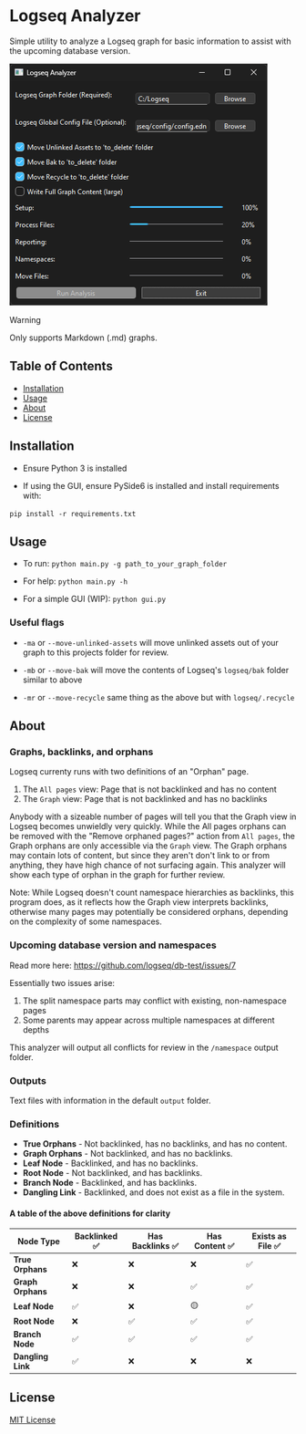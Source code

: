 # Logseq Analyzer

Simple utility to analyze a Logseq graph for basic information to assist with the upcoming database version.

![Logseq Analyzer's GUI](/images/Logseq%20Analyzer%20Main.png)

> [!WARNING]  
> Only supports Markdown (.md) graphs.

## Table of Contents
- [Installation](#installation)
- [Usage](#usage)
- [About](#about)
- [License](#license) 

## Installation 

- Ensure Python 3 is installed

- If using the GUI, ensure PySide6 is installed and install requirements with:

`pip install -r requirements.txt`

## Usage

- To run: `python main.py -g path_to_your_graph_folder`

- For help: `python main.py -h`

- For a simple GUI (WIP): `python gui.py`

### Useful flags

- `-ma` or `--move-unlinked-assets` will move unlinked assets out of your graph to this projects folder for review.

- `-mb` or `--move-bak` will move the contents of Logseq's `logseq/bak` folder similar to above

- `-mr` or `--move-recycle` same thing as the above but with `logseq/.recycle`

## About

### Graphs, backlinks, and orphans

Logseq currenty runs with two definitions of an "Orphan" page.
1. The `All pages` view: Page that is not backlinked and has no content
2. The `Graph` view: Page that is not backlinked and has no backlinks

Anybody with a sizeable number of pages will tell you that the Graph view in Logseq becomes unwieldly very quickly. While the All pages orphans can be removed with the "Remove orphaned pages?" action from `All pages`, the Graph orphans are only accessible via the `Graph` view. The Graph orphans may contain lots of content, but since they aren't don't link to or from anything, they have high chance of not surfacing again. This analyzer will show each type of orphan in the graph for further review.

Note: While Logseq doesn't count namespace hierarchies as backlinks, this program does, as it reflects how the Graph view interprets backlinks, otherwise many pages may potentially be considered orphans, depending on the complexity of some namespaces.

### Upcoming database version and namespaces

Read more here: https://github.com/logseq/db-test/issues/7

Essentially two issues arise:
1. The split namespace parts may conflict with existing, non-namespace pages
2. Some parents may appear across multiple namespaces at different depths

This analyzer will output all conflicts for review in the `/namespace` output folder.

### Outputs

Text files with information in the default `output` folder.

### Definitions

- **True Orphans** - Not backlinked, has no backlinks, and has no content. 
- **Graph Orphans** - Not backlinked, and has no backlinks.
- **Leaf Node** - Backlinked, and has no backlinks.
- **Root Node** - Not backlinked, and has backlinks.
- **Branch Node** - Backlinked, and has backlinks.
- **Dangling Link** - Backlinked, and does not exist as a file in the system.

#### A table of the above definitions for clarity
| Node Type        | Backlinked ✅ | Has Backlinks ✅ | Has Content ✅ | Exists as File ✅ |
|-----------------|--------------|-----------------|--------------|----------------|
| **True Orphans**  | ❌           | ❌              | ❌           | ✅             |
| **Graph Orphans** | ❌           | ❌              | ✅           | ✅             |
| **Leaf Node**     | ✅           | ❌              | 🟡           | ✅             |
| **Root Node**     | ❌           | ✅              | ✅           | ✅             |
| **Branch Node**   | ✅           | ✅              | ✅           | ✅             |
| **Dangling Link** | ✅           | ❌              | ❌           | ❌             |

## License
[MIT License](LICENSE)

